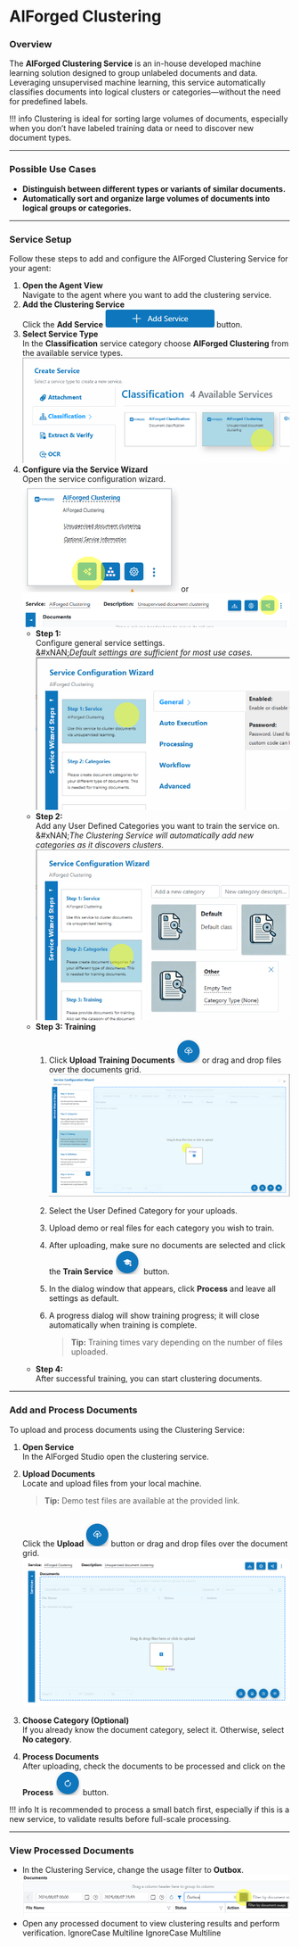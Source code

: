 # AIForged Clustering

### Overview

The **AIForged Clustering Service** is an in-house developed machine learning solution designed to group unlabeled documents and data. Leveraging unsupervised machine learning, this service automatically classifies documents into logical clusters or categories—without the need for predefined labels.

!!! info
    Clustering is ideal for sorting large volumes of documents, especially when you don’t have labeled training data or need to discover new document types.

***

### Possible Use Cases

* **Distinguish between different types or variants of similar documents.**
* **Automatically sort and organize large volumes of documents into logical groups or categories.**

***

### Service Setup

Follow these steps to add and configure the AIForged Clustering Service for your agent:

1. **Open the Agent  View**\
   Navigate to the agent where you want to add the clustering service.
2. **Add the Clustering Service**\
   Click the **Add Service** ![](../../assets/image%20%2814%29%20%281%29%20%281%29%20%281%29.png) button.
3. **Select Service Type**\
   In the **Classification** service category choose **AIForged Clustering** from the available service types.\
   ![](../../assets/image%20%2815%29%20%281%29%20%281%29%20%281%29.png)
4. **Configure via the Service Wizard**\
   Open the service configuration wizard.\
   ![](../../assets/image%20%2816%29%20%281%29%20%281%29%20%281%29.png)  or  ![](../../assets/image%20%2817%29%20%281%29%20%281%29%20%281%29.png)
   * **Step 1:**\
     Configure general service settings.\
     &#xNAN;_&#x44;efault settings are sufficient for most use cases._\
     ![](../../assets/image%20%2818%29%20%281%29%20%281%29%20%281%29.png)
   * **Step 2:**\
     Add any User Defined Categories you want to train the service on.\
     &#xNAN;_&#x54;he Clustering Service will automatically add new categories as it discovers clusters._\
     ![](../../assets/image%20%2819%29%20%281%29%20%281%29%20%281%29.png)
   * **Step 3: Training**
     1. Click **Upload Training Documents** ![](../../assets/image%20%2820%29%20%281%29%20%281%29%20%281%29.png) or drag and drop files over the documents grid.\
        ![](../../assets/image%20%2821%29%20%281%29%20%281%29%20%281%29.png)
     2. Select the User Defined Category for your uploads.
     3. Upload demo or real files for each category you wish to train.
     4. After uploading, make sure no documents are selected and click the **Train Service** ![](../../assets/image%20%2822%29%20%281%29%20%281%29.png) button.
     5. In the dialog window that appears, click **Process** and leave all settings as default.
     6.  A progress dialog will show training progress; it will close automatically when training is complete.

         > **Tip:** Training times vary depending on the number of files uploaded.
   * **Step 4:**\
     After successful training, you can start clustering documents.

***

### Add and Process Documents

To upload and process documents using the Clustering Service:

1. **Open Service**\
   In the AIForged Studio open the clustering service.
2.  **Upload Documents**\
    Locate and upload files from your local machine.

    > **Tip:** Demo test files are available at the provided link.

    \
    Click the **Upload** ![](../../assets/image%20%2820%29%20%281%29%20%281%29%20%281%29.png) button or drag and drop files over the document grid.\
    ![](../../assets/image%20%2823%29%20%281%29%20%281%29.png)
3. **Choose Category (Optional)**\
   If you already know the document category, select it. Otherwise, select **No category**.
4. **Process Documents**\
   After uploading, check the documents to be processed and click on the **Process** ![](../../assets/image%20%2824%29%20%281%29%20%281%29.png) button.

!!! info
    It is recommended to process a small batch first, especially if this is a new service, to validate results before full-scale processing.

***

### View Processed Documents

* In the Clustering Service, change the usage filter to **Outbox**.\
  ![](../../assets/image%20%2825%29%20%281%29%20%281%29.png)
* Open any processed document to view clustering results and perform verification.
 IgnoreCase Multiline IgnoreCase Multiline


